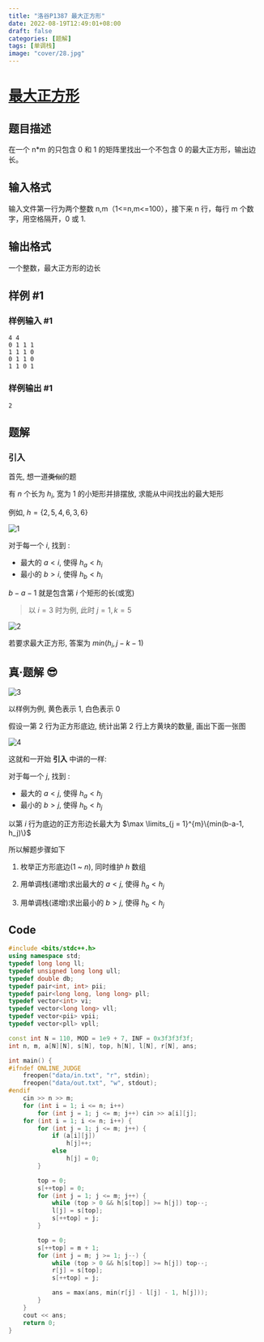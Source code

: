 ```yaml
---
title: "洛谷P1387 最大正方形"
date: 2022-08-19T12:49:01+08:00
draft: false
categories: [题解]
tags: [单调栈]
image: "cover/28.jpg"
---
```


# [最大正方形](https://www.luogu.com.cn/problem/P1387)

## 题目描述

在一个 n\*m 的只包含 0 和 1 的矩阵里找出一个不包含 0 的最大正方形，输出边长。

## 输入格式

输入文件第一行为两个整数 n,m（1<=n,m<=100），接下来 n 行，每行 m 个数字，用空格隔开，0 或 1.

## 输出格式

一个整数，最大正方形的边长

## 样例 #1

### 样例输入 #1

```
4 4
0 1 1 1
1 1 1 0
0 1 1 0
1 1 0 1
```

### 样例输出 #1

```
2
```

## 题解

### 引入

首先, 想一道~~类似~~的题

有 $n$ 个长为 $h_i$, 宽为 $1$ 的小矩形并排摆放, 求能从中间找出的最大矩形

例如, $h = \{2, 5, 4, 6, 3, 6\}$

![1](img/luoguP1387-1.png)

对于每一个 $i$, 找到 $:$

-   最大的 $a \lt i$, 使得 $h_a < h_i$
-   最小的 $b \gt i$, 使得 $h_b < h_i$

$b - a - 1$ 就是包含第 $i$ 个矩形的长(或宽)

> 以 $i = 3$ 时为例, 此时 $j = 1, k = 5$

![2](img/luoguP1387-2.png)

若要求最大正方形, 答案为 $min(h_i , j - k - 1)$

## 真·题解 😎

![3](img/luoguP1387-3.png)

以样例为例, 黄色表示 $1$, 白色表示 $0$

假设一第 $2$ 行为正方形底边, 统计出第 $2$ 行上方黄块的数量, 画出下面一张图

![4](img/luoguP1387-4.png)

这就和一开始 **引入** 中讲的一样:

对于每一个 $j$, 找到 $:$

-   最大的 $a \lt j$, 使得 $h_a < h_j$
-   最小的 $b \gt j$, 使得 $h_b < h_j$

以第 $i$ 行为底边的正方形边长最大为 $\max \limits_{j = 1}^{m}\{min(b-a-1, h_j)\}$

所以解题步骤如下

1. 枚举正方形底边($1$ ~ $n$), 同时维护 $h$ 数组

2. 用单调栈(递增)求出最大的 $a \lt j$, 使得 $h_a < h_j$

3. 用单调栈(递增)求出最小的 $b \gt j$, 使得 $h_b < h_j$


## Code
```cpp
#include <bits/stdc++.h>
using namespace std;
typedef long long ll;
typedef unsigned long long ull;
typedef double db;
typedef pair<int, int> pii;
typedef pair<long long, long long> pll;
typedef vector<int> vi;
typedef vector<long long> vll;
typedef vector<pii> vpii;
typedef vector<pll> vpll;

const int N = 110, MOD = 1e9 + 7, INF = 0x3f3f3f3f;
int n, m, a[N][N], s[N], top, h[N], l[N], r[N], ans;

int main() {
#ifndef ONLINE_JUDGE
    freopen("data/in.txt", "r", stdin);
    freopen("data/out.txt", "w", stdout);
#endif
    cin >> n >> m;
    for (int i = 1; i <= n; i++)
        for (int j = 1; j <= m; j++) cin >> a[i][j];
    for (int i = 1; i <= n; i++) {
        for (int j = 1; j <= m; j++) {
            if (a[i][j])
                h[j]++;
            else
                h[j] = 0;
        }

        top = 0;
        s[++top] = 0;
        for (int j = 1; j <= m; j++) {
            while (top > 0 && h[s[top]] >= h[j]) top--;
            l[j] = s[top];
            s[++top] = j;
        }

        top = 0;
        s[++top] = m + 1;
        for (int j = m; j >= 1; j--) {
            while (top > 0 && h[s[top]] >= h[j]) top--;
            r[j] = s[top];
            s[++top] = j;

            ans = max(ans, min(r[j] - l[j] - 1, h[j]));
        }
    }
    cout << ans;
    return 0;
}
```

